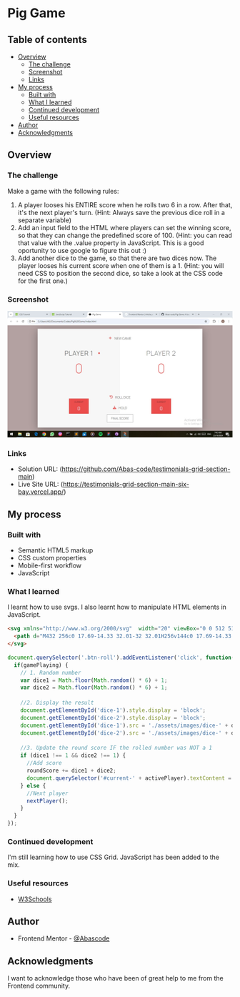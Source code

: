 # Pig Game

## Table of contents

- [Overview](#overview)
  - [The challenge](#the-challenge)
  - [Screenshot](#screenshot)
  - [Links](#links)
- [My process](#my-process)
  - [Built with](#built-with)
  - [What I learned](#what-i-learned)
  - [Continued development](#continued-development)
  - [Useful resources](#useful-resources)
- [Author](#author)
- [Acknowledgments](#acknowledgments)


## Overview

### The challenge

Make a game with the following rules:
1. A player looses his ENTIRE score when he rolls two 6 in a row. After that, it's the next player's turn. (Hint: Always save the previous dice roll in a separate variable)
2. Add an input field to the HTML where players can set the winning score, so that they can change the predefined score of 100. (Hint: you can read that value with the .value property in JavaScript. This is a good oportunity to use google to figure this out :)
3. Add another dice to the game, so that there are two dices now. The player looses his current score when one of them is a 1. (Hint: you will need CSS to position the second dice, so take a look at the CSS code for the first one.)

### Screenshot

![desktop view](./design/desktop-design.jpg)

### Links

- Solution URL: (https://github.com/Abas-code/testimonials-grid-section-main)
- Live Site URL: (https://testimonials-grid-section-main-six-bay.vercel.app/)


## My process

### Built with

- Semantic HTML5 markup
- CSS custom properties
- Mobile-first workflow
- JavaScript

### What I learned

I learnt how to use svgs. I also learnt how to manipulate HTML elements in JavaScript.

```html
<svg xmlns="http://www.w3.org/2000/svg"  width="20" viewBox="0 0 512 512" fill="#EB4D4D">
  <path d="M432 256c0 17.69-14.33 32.01-32 32.01H256v144c0 17.69-14.33 31.99-32 31.99s-32-14.3-32-31.99v-144H48c-17.67 0-32-14.32-32-32.01s14.33-31.99 32-31.99H192v-144c0-17.69 14.33-32.01 32-32.01s32 14.32 32 32.01v144h144C417.7 224 432 238.3 432 256z"/>
</svg>
```
```js
document.querySelector('.btn-roll').addEventListener('click', function() {
  if(gamePlaying) {
    // 1. Random number
    var dice1 = Math.floor(Math.random() * 6) + 1;
    var dice2 = Math.floor(Math.random() * 6) + 1;

    //2. Display the result
    document.getElementById('dice-1').style.display = 'block';
    document.getElementById('dice-2').style.display = 'block';
    document.getElementById('dice-1').src = './assets/images/dice-' + dice1 + '.png';
    document.getElementById('dice-2').src = './assets/images/dice-' + dice2 + '.png';

    //3. Update the round score IF the rolled number was NOT a 1
    if (dice1 !== 1 && dice2 !== 1) {
      //Add score
      roundScore += dice1 + dice2;
      document.querySelector('#current-' + activePlayer).textContent = roundScore;
    } else {
      //Next player
      nextPlayer();
    }
  }    
});
```

### Continued development

I'm still learning how to use CSS Grid. JavaScript has been added to the mix.

### Useful resources

- [W3Schools](https://www.w3schools.com)


## Author

- Frontend Mentor - [@Abascode](https://www.frontendmentor.io/profile/Abascode)


## Acknowledgments

I want to acknowledge those who have been of great help to me from the Frontend community.